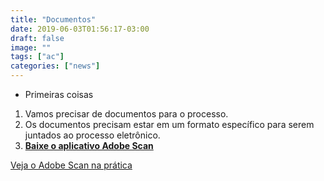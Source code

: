```yaml
---
title: "Documentos"
date: 2019-06-03T01:56:17-03:00
draft: false
image: ""
tags: ["ac"]
categories: ["news"]
---
```


* Primeiras coisas

1. Vamos precisar de documentos para o processo.
2. Os documentos precisam estar em um formato específico para serem juntados ao processo eletrônico.
3. **<a data-disable-linkrewriter="true" data-modal-video="" data-modal-size="854x480" target="modal-frame" href="https://acrobat.adobe.com/br/pt/mobile/scanner-app.html" class=" unifyCta">Baixe o aplicativo Adobe Scan</a>**

<a data-disable-linkrewriter="true" data-modal-video="" data-modal-size="854x480" target="modal-frame" href="https://video.tv.adobe.com/v/18742t1/?autoplay=true" class=" unifyCta">Veja o Adobe Scan na prática</a>
